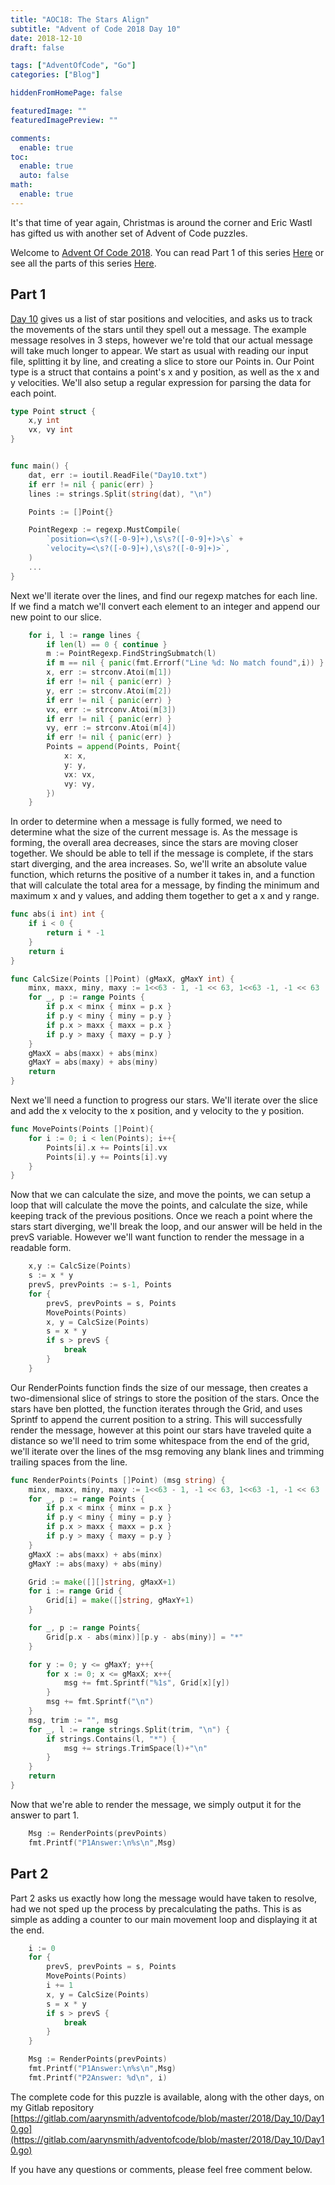 ```yaml
---
title: "AOC18: The Stars Align"
subtitle: "Advent of Code 2018 Day 10"
date: 2018-12-10
draft: false

tags: ["AdventOfCode", "Go"]
categories: ["Blog"]

hiddenFromHomePage: false

featuredImage: ""
featuredImagePreview: ""

comments:
  enable: true
toc:
  enable: true
  auto: false
math:
  enable: true
---
```


It's that time of year again, Christmas is around the corner and Eric Wastl has gifted us with another set of Advent of Code puzzles.
<!--more-->
Welcome to [Advent Of Code 2018](https://adventofcode.com/2018/). You can read Part 1 of this series [Here](/blog/advent-of-code-2018-day-1/) or see all the parts of this series [Here](/tags/adventofcode/).

## Part 1

[Day 10](https://adventofcode.com/2018/day/10) gives us a list of star positions and velocities, and asks us to track the movements of the stars until they spell out a message. The example message resolves in 3 steps, however we're told that our actual message will take much longer to appear. We start as usual with reading our input file, splitting it by line, and creating a slice to store our Points in. Our Point type is a struct that contains a point's x and y position, as well as the x and y velocities. We'll also setup a regular expression for parsing the data for each point.

```go
type Point struct {
    x,y int
    vx, vy int
}


func main() {
    dat, err := ioutil.ReadFile("Day10.txt")
    if err != nil { panic(err) }
    lines := strings.Split(string(dat), "\n")

    Points := []Point{}

    PointRegexp := regexp.MustCompile(
        `position=<\s?([-0-9]+),\s\s?([-0-9]+)>\s` +
        `velocity=<\s?([-0-9]+),\s\s?([-0-9]+)>`,
    )
    ...
}
```

Next we'll iterate over the lines, and find our regexp matches for each line. If we find a match we'll convert each element to an integer and append our new point to our slice.

```go
    for i, l := range lines {
        if len(l) == 0 { continue }
        m := PointRegexp.FindStringSubmatch(l)
        if m == nil { panic(fmt.Errorf("Line %d: No match found",i)) }
        x, err := strconv.Atoi(m[1])
        if err != nil { panic(err) }
        y, err := strconv.Atoi(m[2])
        if err != nil { panic(err) }
        vx, err := strconv.Atoi(m[3])
        if err != nil { panic(err) }
        vy, err := strconv.Atoi(m[4])
        if err != nil { panic(err) }
        Points = append(Points, Point{
            x: x,
            y: y,
            vx: vx,
            vy: vy,
        })
    }

```

In order to determine when a message is fully formed, we need to determine what the size of the current message is. As the message is forming, the overall area decreases, since the stars are moving closer together. We should be able to tell if the message is complete, if the stars start diverging, and the area increases. So, we'll write an absolute value function, which returns the positive of a number it takes in, and a function that will calculate the total area for a message, by finding the minimum and maximum x and y values, and adding them together to get a x and y range.

```go
func abs(i int) int {
    if i < 0 {
        return i * -1
    }
    return i
}

func CalcSize(Points []Point) (gMaxX, gMaxY int) {
    minx, maxx, miny, maxy := 1<<63 - 1, -1 << 63, 1<<63 -1, -1 << 63
    for _, p := range Points {
        if p.x < minx { minx = p.x }
        if p.y < miny { miny = p.y }
        if p.x > maxx { maxx = p.x }
        if p.y > maxy { maxy = p.y }
    }
    gMaxX = abs(maxx) + abs(minx)
    gMaxY = abs(maxy) + abs(miny)
    return
}
```

Next we'll need a function to progress our stars. We'll iterate over the slice and add the x velocity to the x position, and y velocity to the y position.

```go
func MovePoints(Points []Point){
    for i := 0; i < len(Points); i++{
        Points[i].x += Points[i].vx
        Points[i].y += Points[i].vy
    }
}
```

Now that we can calculate the size, and move the points, we can setup a loop that will calculate the move the points, and calculate the size, while keeping track of the previous positions. Once we reach a point where the stars start diverging, we'll break the loop, and our answer will be held in the prevS variable. However we'll want function to render the message in a readable form.

```go
    x,y := CalcSize(Points)
    s := x * y
    prevS, prevPoints := s-1, Points
    for {
        prevS, prevPoints = s, Points
        MovePoints(Points)
        x, y = CalcSize(Points)
        s = x * y
        if s > prevS {
            break
        }
    }
```

Our RenderPoints function finds the size of our message, then creates a two-dimensional slice of strings to store the position of the stars. Once the stars have ben plotted, the function iterates through the Grid, and uses Sprintf to append the current position to a string. This will successfully render the message, however at this point our stars have traveled quite a distance so we'll need to trim some whitespace from the end of the grid, we'll iterate over the lines of the msg removing any blank lines and trimming trailing spaces from the line.

```go
func RenderPoints(Points []Point) (msg string) {
    minx, maxx, miny, maxy := 1<<63 - 1, -1 << 63, 1<<63 -1, -1 << 63
    for _, p := range Points {
        if p.x < minx { minx = p.x }
        if p.y < miny { miny = p.y }
        if p.x > maxx { maxx = p.x }
        if p.y > maxy { maxy = p.y }
    }
    gMaxX := abs(maxx) + abs(minx)
    gMaxY := abs(maxy) + abs(miny)

    Grid := make([][]string, gMaxX+1)
    for i := range Grid {
        Grid[i] = make([]string, gMaxY+1)
    }

    for _, p := range Points{
        Grid[p.x - abs(minx)][p.y - abs(miny)] = "*"
    }

    for y := 0; y <= gMaxY; y++{
        for x := 0; x <= gMaxX; x++{
            msg += fmt.Sprintf("%1s", Grid[x][y])
        }
        msg += fmt.Sprintf("\n")
    }
    msg, trim := "", msg
    for _, l := range strings.Split(trim, "\n") {
        if strings.Contains(l, "*") {
            msg += strings.TrimSpace(l)+"\n"
        }
    }
    return
}
```

Now that we're able to render the message, we simply output it for the answer to part 1.

```go
    Msg := RenderPoints(prevPoints)
    fmt.Printf("P1Answer:\n%s\n",Msg)
```

## Part 2

Part 2 asks us exactly how long the message would have taken to resolve, had we not sped up the process by precalculating the paths. This is as simple as adding a counter to our main movement loop and displaying it at the end.

```go
    i := 0
    for {
        prevS, prevPoints = s, Points
        MovePoints(Points)
        i += 1
        x, y = CalcSize(Points)
        s = x * y
        if s > prevS {
            break
        }
    }

    Msg := RenderPoints(prevPoints)
    fmt.Printf("P1Answer:\n%s\n",Msg)
    fmt.Printf("P2Answer: %d\n", i)
```

The complete code for this puzzle is available, along with the other days, on my Gitlab repository [https://gitlab.com/aarynsmith/adventofcode/blob/master/2018/Day_10/Day10.go](https://gitlab.com/aarynsmith/adventofcode/blob/master/2018/Day_10/Day10.go)

If you have any questions or comments, please feel free comment below.
